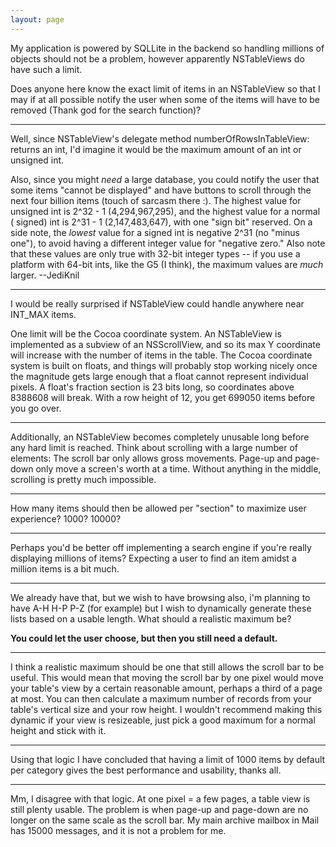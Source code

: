 ```yaml
---
layout: page
---
```


My application is powered by SQLLite in the backend so handling millions of objects should not be a problem, however apparently NSTableViews do have such a limit.

Does anyone here know the exact limit of items in an NSTableView so that I may if at all possible notify the user when some of the items will have to be removed (Thank god for the search function)?

----

Well, since NSTableView's delegate method     numberOfRowsInTableView: returns an int, I'd imagine it would be the maximum amount of an int or unsigned int.

Also, since you might *need* a large database, you could notify the user that some items "cannot be displayed" and have buttons to scroll through the next four billion items (touch of sarcasm there :). The highest value for     unsigned int is 2^32 - 1 (4,294,967,295), and the highest value for a normal (    signed)     int is 2^31 - 1 (2,147,483,647), with one "sign bit" reserved. On a side note, the *lowest* value for a     signed int is negative 2^31 (no "minus one"), to avoid having a different integer value for "negative zero." Also note that these values are only true with 32-bit integer types -- if you use a platform with 64-bit     ints, like the G5 (I think), the maximum values are *much* larger. --JediKnil

----

I would be really surprised if NSTableView could handle anywhere near INT_MAX items.

One limit will be the Cocoa coordinate system. An NSTableView is implemented as a subview of an NSScrollView, and so its max Y coordinate will increase with the number of items in the table. The Cocoa coordinate system is built on floats, and things will probably stop working nicely once the magnitude gets large enough that a float cannot represent individual pixels. A float's fraction section is 23 bits long, so coordinates above 8388608 will break. With a row height of 12, you get 699050 items before you go over.

----

Additionally, an NSTableView becomes completely unusable long before any hard limit is reached.  Think about scrolling with a large number of elements:  The scroll bar only allows gross movements.  Page-up and page-down only move a screen's worth at a time.  Without anything in the middle, scrolling is pretty much impossible.

----

How many items should then be allowed per "section" to maximize user experience? 1000? 10000?

----

Perhaps you'd be better off implementing a search engine if you're really displaying millions of items? Expecting a user to find an item amidst a million items is a bit much.

----

We already have that, but we wish to have browsing also, i'm planning to have A-H H-P P-Z (for example) but I wish to dynamically generate these lists based on a usable length. What should a realistic maximum be?

**You could let the user choose, but then you still need a default.**

----

I think a realistic maximum should be one that still allows the scroll bar to be useful. This would mean that moving the scroll bar by one pixel would move your table's view by a certain reasonable amount, perhaps a third of a page at most. You can then calculate a maximum number of records from your table's vertical size and your row height. I wouldn't recommend making this dynamic if your view is resizeable, just pick a good maximum for a normal height and stick with it.

----

Using that logic I have concluded that having a limit of 1000 items by default per category gives the best performance and usability, thanks all.

----

Mm, I disagree with that logic.  At one pixel = a few pages, a table view is still plenty usable.  The problem is when page-up and page-down are no longer on the same scale as the scroll bar.  My main archive mailbox in Mail has 15000 messages, and it is not a problem for me.
